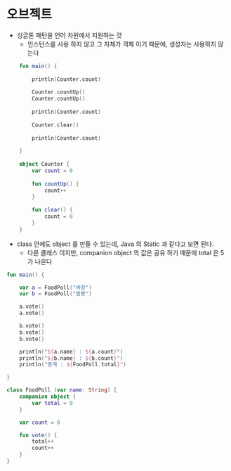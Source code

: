 # 오브젝트

- 싱글톤 패턴을 언어 차원에서 지원하는 것
    - 인스턴스를 사용 하지 않고 그 자체가 객체 이기 때문에, 생성자는 사용하지 않는다
    
```kotlin
    fun main() {
    
        println(Counter.count)
    
        Counter.countUp()
        Counter.countUp()
    
        println(Counter.count)
    
        Counter.clear()
    
        println(Counter.count)
        
    }
    
    object Counter {
        var count = 0
    
        fun countUp() {
            count++
        }
    
        fun clear() {
            count = 0
        }
    }
```

- class 안에도 object 를 만들 수 있는데, Java 의 Static 과 같다고 보면 된다.
    - 다른 클래스 이지만, companion object 의 값은 공유 하기 때문에 total 은 5가 나온다
```kotlin
fun main() {

    var a = FoodPoll("짜장")
    var b = FoodPoll("짬뽕")

    a.vote()
    a.vote()

    b.vote()
    b.vote()
    b.vote()

    println("${a.name} : ${a.count}")
    println("${b.name} : ${b.count}")
    println("총계 : ${FoodPoll.total}")

}

class FoodPoll (var name: String) {
    companion object {
        var total = 0
    }

    var count = 0

    fun vote() {
        total++
        count++
    }
}
```